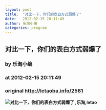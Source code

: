 ```yaml
---
layout: post
title:  "对比一下，你们的表白方式弱爆了"
date:   2012-02-15 20:11:49
author: 乐淘小编
categories: program
---
```


## 对比一下，你们的表白方式弱爆了
### by 乐淘小编
### at 2012-02-15 20:11:49
### original <http://letaoba.info/2561>

<p><strong><img src="http://ww2.sinaimg.cn/bmiddle/63ddd7e9jw1dq2rmjpwysj.jpg" alt="对比一下，你们的表白方式弱爆了 ,乐淘,letao" title="对比一下，你们的表白方式弱爆了 |来自乐淘"> </strong></p>
<img src="http://feeds.feedburner.com/~r/blogspot/CRBRG/~4/02InJuqhZ6Y" height="1" width="1">